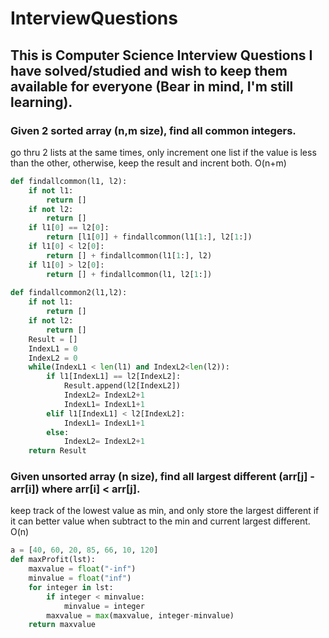 # InterviewQuestions
## This is Computer Science Interview Questions I have solved/studied and wish to keep them available for everyone (Bear in mind, I'm still learning).

### Given 2 sorted array (n,m size), find all common integers.
go thru 2 lists at the same times, only increment one list if the value is less than the other, otherwise, keep the result and incrent both. O(n+m)
```python
def findallcommon(l1, l2):
    if not l1:
        return []
    if not l2:
        return []
    if l1[0] == l2[0]:
        return [l1[0]] + findallcommon(l1[1:], l2[1:])
    if l1[0] < l2[0]:
        return [] + findallcommon(l1[1:], l2)
    if l1[0] > l2[0]:
        return [] + findallcommon(l1, l2[1:])
        
def findallcommon2(l1,l2):
    if not l1:
        return []
    if not l2:
        return []
    Result = []
    IndexL1 = 0
    IndexL2 = 0
    while(IndexL1 < len(l1) and IndexL2<len(l2)):
        if l1[IndexL1] == l2[IndexL2]:  
            Result.append(l2[IndexL2])
            IndexL2= IndexL2+1
            IndexL1= IndexL1+1
        elif l1[IndexL1] < l2[IndexL2]:
            IndexL1= IndexL1+1
        else:
            IndexL2= IndexL2+1
    return Result
```
### Given unsorted array (n size), find all largest different (arr[j] - arr[i]) where arr[i] < arr[j].
keep track of the lowest value as min, and only store the largest different if it can better value when subtract to the min and current largest different. O(n)
```python
a = [40, 60, 20, 85, 66, 10, 120]
def maxProfit(lst):
    maxvalue = float("-inf")
    minvalue = float("inf")
    for integer in lst:
        if integer < minvalue:
            minvalue = integer
        maxvalue = max(maxvalue, integer-minvalue)
    return maxvalue
```
